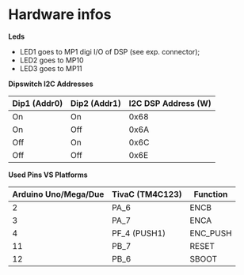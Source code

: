 # Hardware infos

__Leds__
- LED1 goes to MP1 digi I/O of DSP (see exp. connector);
- LED2 goes to MP10
- LED3 goes to MP11

__Dipswitch I2C Addresses__

Dip1 (Addr0) | Dip2 (Addr1) | I2C DSP Address (W)
------------ | ------------ | -------------------
On | On | 0x68
On | Off | 0x6A
Off | On | 0x6C
Off | Off | 0x6E

__Used Pins VS Platforms__

Arduino Uno/Mega/Due | TivaC (TM4C123) | Function
-------------------- | --------------- | -------- 
2 | PA_6 | ENCB
3 | PA_7 | ENCA
4 | PF_4 (PUSH1) | ENC_PUSH
11 | PB_7 | RESET
12 | PB_6 | SBOOT
